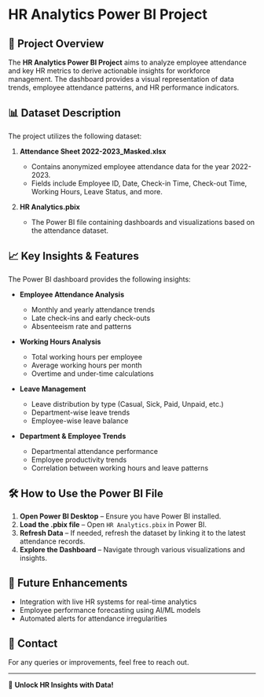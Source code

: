 # HR Analytics Power BI Project

## 📌 Project Overview
The **HR Analytics Power BI Project** aims to analyze employee attendance and key HR metrics to derive actionable insights for workforce management. The dashboard provides a visual representation of data trends, employee attendance patterns, and HR performance indicators.

## 📊 Dataset Description
The project utilizes the following dataset:

1. **Attendance Sheet 2022-2023_Masked.xlsx**
   - Contains anonymized employee attendance data for the year 2022-2023.
   - Fields include Employee ID, Date, Check-in Time, Check-out Time, Working Hours, Leave Status, and more.

2. **HR Analytics.pbix**
   - The Power BI file containing dashboards and visualizations based on the attendance dataset.

## 📈 Key Insights & Features
The Power BI dashboard provides the following insights:

- **Employee Attendance Analysis**
  - Monthly and yearly attendance trends
  - Late check-ins and early check-outs
  - Absenteeism rate and patterns

- **Working Hours Analysis**
  - Total working hours per employee
  - Average working hours per month
  - Overtime and under-time calculations

- **Leave Management**
  - Leave distribution by type (Casual, Sick, Paid, Unpaid, etc.)
  - Department-wise leave trends
  - Employee-wise leave balance

- **Department & Employee Trends**
  - Departmental attendance performance
  - Employee productivity trends
  - Correlation between working hours and leave patterns

## 🛠 How to Use the Power BI File
1. **Open Power BI Desktop** – Ensure you have Power BI installed.
2. **Load the .pbix file** – Open `HR Analytics.pbix` in Power BI.
3. **Refresh Data** – If needed, refresh the dataset by linking it to the latest attendance records.
4. **Explore the Dashboard** – Navigate through various visualizations and insights.

## 🔹 Future Enhancements
- Integration with live HR systems for real-time analytics
- Employee performance forecasting using AI/ML models
- Automated alerts for attendance irregularities

## 📧 Contact
For any queries or improvements, feel free to reach out.

---
🚀 **Unlock HR Insights with Data!**
 
